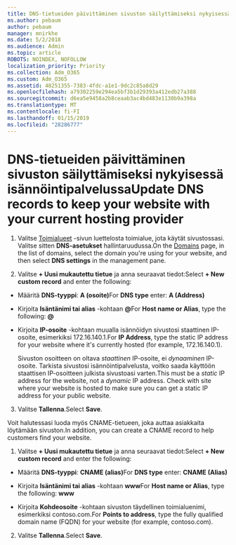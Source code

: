 ```yaml
---
title: DNS-tietueiden päivittäminen sivuston säilyttämiseksi nykyisessä isännöintipalvelussa
ms.author: pebaum
author: pebaum
manager: mnirkhe
ms.date: 5/2/2018
ms.audience: Admin
ms.topic: article
ROBOTS: NOINDEX, NOFOLLOW
localization_priority: Priority
ms.collection: Adm_O365
ms.custom: Adm_O365
ms.assetid: 48251355-7383-4fdc-a1e1-9dc2c85a8d29
ms.openlocfilehash: a79302259e294ea5bf3b1d29393a412edb27a388
ms.sourcegitcommit: d6ea5e9458a2b8ceaab3ac4bd483e1130b9a398a
ms.translationtype: MT
ms.contentlocale: fi-FI
ms.lasthandoff: 01/15/2019
ms.locfileid: "28286777"
---
```

# <a name="update-dns-records-to-keep-your-website-with-your-current-hosting-provider"></a><span data-ttu-id="2d2ff-102">DNS-tietueiden päivittäminen sivuston säilyttämiseksi nykyisessä isännöintipalvelussa</span><span class="sxs-lookup"><span data-stu-id="2d2ff-102">Update DNS records to keep your website with your current hosting provider</span></span>

1. <span data-ttu-id="2d2ff-103">Valitse [Toimialueet](https://portal.office.com/adminportal/home#/Domains) -sivun luettelosta toimialue, jota käytät sivustossasi. Valitse sitten **DNS-asetukset** hallintaruudussa.</span><span class="sxs-lookup"><span data-stu-id="2d2ff-103">On the [Domains](https://portal.office.com/adminportal/home#/Domains) page, in the list of domains, select the domain you're using for your website, and then select **DNS settings** in the management pane.</span></span> 
    
2. <span data-ttu-id="2d2ff-104">Valitse **+ Uusi mukautettu tietue** ja anna seuraavat tiedot:</span><span class="sxs-lookup"><span data-stu-id="2d2ff-104">Select **+ New custom record** and enter the following:</span></span> 
    
  - <span data-ttu-id="2d2ff-105">Määritä **DNS-tyyppi**: **A (osoite)**</span><span class="sxs-lookup"><span data-stu-id="2d2ff-105">For **DNS type** enter: **A (Address)**</span></span>
    
  - <span data-ttu-id="2d2ff-106">Kirjoita **Isäntänimi tai alias** -kohtaan **@**</span><span class="sxs-lookup"><span data-stu-id="2d2ff-106">For **Host name or Alias**, type the following: **@**</span></span>
    
  - <span data-ttu-id="2d2ff-107">Kirjoita **IP-osoite** -kohtaan muualla isännöidyn sivustosi staattinen IP-osoite, esimerkiksi 172.16.140.1.</span><span class="sxs-lookup"><span data-stu-id="2d2ff-107">For **IP Address**, type the static IP address for your website where it's currently hosted (for example, 172.16.140.1).</span></span> 
    
    <span data-ttu-id="2d2ff-p101">Sivuston osoitteen on oltava  *staattinen*  IP-osoite, ei  *dynaaminen*  IP-osoite. Tarkista sivustosi isännöintipalvelusta, voitko saada käyttöön staattisen IP-osoitteen julkista sivustoasi varten.</span><span class="sxs-lookup"><span data-stu-id="2d2ff-p101">This must be a  *static*  IP address for the website, not a  *dynamic*  IP address. Check with site where your website is hosted to make sure you can get a static IP address for your public website.</span></span> 
    
3. <span data-ttu-id="2d2ff-110">Valitse **Tallenna**.</span><span class="sxs-lookup"><span data-stu-id="2d2ff-110">Select **Save**.</span></span> 
    
<span data-ttu-id="2d2ff-111">Voit halutessasi luoda myös CNAME-tietueen, joka auttaa asiakkaita löytämään sivuston.</span><span class="sxs-lookup"><span data-stu-id="2d2ff-111">In addition, you can create a CNAME record to help customers find your website.</span></span>
  
1. <span data-ttu-id="2d2ff-112">Valitse **+ Uusi mukautettu tietue** ja anna seuraavat tiedot:</span><span class="sxs-lookup"><span data-stu-id="2d2ff-112">Select **+ New custom record** and enter the following:</span></span> 
    
  - <span data-ttu-id="2d2ff-113">Määritä **DNS-tyyppi**: **CNAME (alias)**</span><span class="sxs-lookup"><span data-stu-id="2d2ff-113">For **DNS type** enter: **CNAME (Alias)**</span></span>
    
  - <span data-ttu-id="2d2ff-114">Kirjoita **Isäntänimi tai alias** -kohtaan **www**</span><span class="sxs-lookup"><span data-stu-id="2d2ff-114">For **Host name or Alias**, type the following: **www**</span></span>
    
  - <span data-ttu-id="2d2ff-115">Kirjoita **Kohdeosoite** -kohtaan sivuston täydellinen toimialuenimi, esimerkiksi contoso.com.</span><span class="sxs-lookup"><span data-stu-id="2d2ff-115">For **Points to address**, type the fully qualified domain name (FQDN) for your website (for example, contoso.com).</span></span> 
    
2. <span data-ttu-id="2d2ff-116">Valitse **Tallenna**.</span><span class="sxs-lookup"><span data-stu-id="2d2ff-116">Select **Save**.</span></span> 
    

